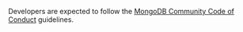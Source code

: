 Developers are expected to follow the <A HREF="https://www.mongodb.com/community-code-of-conduct">MongoDB Community Code of Conduct</A> guidelines.
